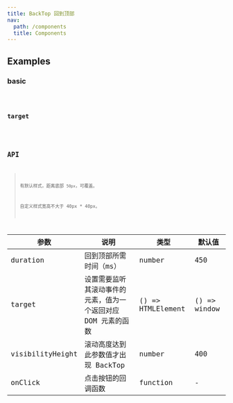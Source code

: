 ```yaml
---
title: BackTop 回到顶部
nav:
  path: /components
  title: Components
---
```


## Examples

### basic

<code src="./demo/basic.tsx" />

### target

<code src="./demo/target.tsx" />

## API

> 有默认样式，距离底部 `50px`，可覆盖。
>
> 自定义样式宽高不大于 40px \* 40px。

| 参数             | 说明                                                          | 类型              | 默认值       |
| ---------------- | ------------------------------------------------------------- | ----------------- | ------------ |
| duration         | 回到顶部所需时间（ms）                                        | number            | 450          |
| target           | 设置需要监听其滚动事件的元素，值为一个返回对应 DOM 元素的函数 | () => HTMLElement | () => window |
| visibilityHeight | 滚动高度达到此参数值才出现 BackTop                            | number            | 400          |
| onClick          | 点击按钮的回调函数                                            | function          | -            |
